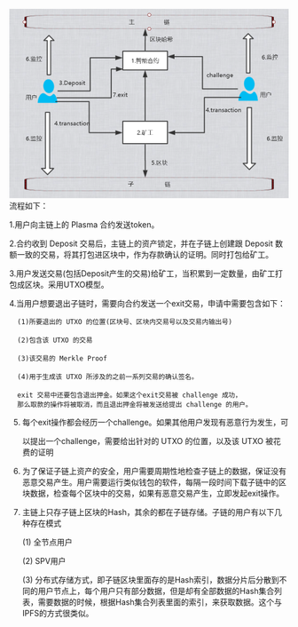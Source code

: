 ﻿![avatar](layer2.png)
流程如下：

1.用户向主链上的 Plasma 合约发送token。

2.合约收到 Deposit 交易后，主链上的资产锁定，并在子链上创建跟 Deposit 数额一致的交易，将其打包进区块中，作为存款确认的证明。同时打包给矿工。 

3.用户发送交易(包括Deposit产生的交易)给矿工，当积累到一定数量，由矿工打包成区块。采用UTXO模型。

4.当用户想要退出子链时，需要向合约发送一个exit交易，申请中需要包含如下：

      (1)所要退出的 UTXO 的位置(区块号、区块内交易号以及交易内输出号)

      (2)包含该 UTXO 的交易

      (3)该交易的 Merkle Proof

      (4)用于生成该 UTXO 所涉及的之前一系列交易的确认签名。

      exit 交易中还要包含退出押金。如果这个exit交易被 challenge 成功，
      那么取款的操作将被取消，而且退出押金将被发送给提出 challenge 的用户。

5. 每个exit操作都会经历一个challenge。如果其他用户发现有恶意行为发生，可

   以提出一个challenge，需要给出针对的 UTXO 的位置，以及该 UTXO 被花费的证明

6. 为了保证子链上资产的安全，用户需要周期性地检查子链上的数据，保证没有恶意交易产生。用户需要运行类似钱包的软件，每隔一段时间下载子链中的区块数据，检查每个区块中的交易，如果有恶意交易产生，立即发起exit操作。

7. 主链上只存子链上区块的Hash，其余的都在子链存储。子链的用户有以下几种存在模式
  
   (1)  全节点用户

   (2)  SPV用户

   (3)  分布式存储方式，即子链区块里面存的是Hash索引，数据分片后分散到不同的用户节点上，每个用户只有部分数据，但是却有全部数据的Hash集合列表，需要数据的时候，根据Hash集合列表里面的索引，来获取数据。这个与IPFS的方式很类似。


 

 

